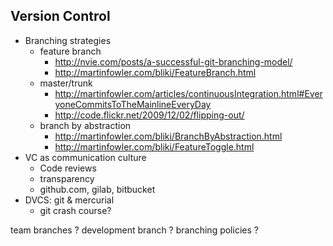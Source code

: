 ## Version Control

* Branching strategies
  * feature branch 
    * http://nvie.com/posts/a-successful-git-branching-model/
    * http://martinfowler.com/bliki/FeatureBranch.html
  * master/trunk 
    * http://martinfowler.com/articles/continuousIntegration.html#EveryoneCommitsToTheMainlineEveryDay
    * http://code.flickr.net/2009/12/02/flipping-out/
  * branch by abstraction 
    * http://martinfowler.com/bliki/BranchByAbstraction.html
    * http://martinfowler.com/bliki/FeatureToggle.html
* VC as communication culture
  * Code reviews
  * transparency
  * github.com, gilab, bitbucket
* DVCS: git & mercurial
  * git crash course?


team branches ?
development branch ?
branching policies ?
